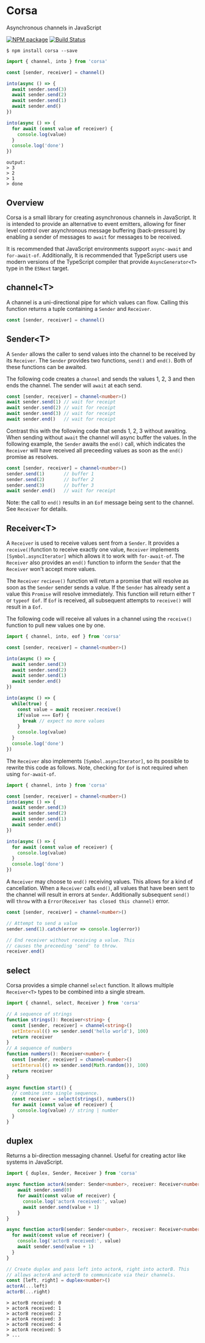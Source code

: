 # Corsa

Asynchronous channels in JavaScript

[![NPM package](https://badge.fury.io/js/corsa.svg)](https://www.npmjs.com/package/corsa) 
 [![Build Status](https://travis-ci.org/sinclairzx81/corsa.svg?branch=master)](https://travis-ci.org/sinclairzx81/corsa)

```
$ npm install corsa --save
```
```typescript
import { channel, into } from 'corsa'

const [sender, receiver] = channel()

into(async () => {
  await sender.send(3)
  await sender.send(2)
  await sender.send(1)
  await sender.end()
})

into(async () => {
  for await (const value of receiver) {
    console.log(value)
  }
  console.log('done')
})
```
```
output:
> 3
> 2
> 1
> done
```
## Overview

Corsa is a small library for creating asynchronous channels in JavaScript. It is intended to provide an alternative to event emitters, allowing for finer level control over asynchronous message buffering (back-pressure) by enabling a sender of messages to `await` for messages to be received.

It is recommended that JavaScript environments support `async-await` and `for-await-of`. Additionally, It is recommended that TypeScript users use modern versions of the TypeScript compiler that provide `AsyncGenerator<T>` type in the `ESNext` target.

## channel&lt;T&gt;

A channel is a uni-directional pipe for which values can flow. Calling this function returns a tuple containing a `Sender` and `Receiver`.

```typescript
const [sender, receiver] = channel()
```
## Sender&lt;T&gt;

A `Sender` allows the caller to send values into the channel to be received by its `Receiver`. The `Sender` provides two functions, `send()` and `end()`. Both of these functions can be awaited.

The following code creates a `channel` and sends the values 1, 2, 3 and then ends the channel. The sender will `await` at each send. 

```typescript
const [sender, receiver] = channel<number>()
await sender.send(1) // wait for receipt
await sender.send(2) // wait for receipt
await sender.send(3) // wait for receipt
await sender.end()   // wait for receipt
```
Contrast this with the following code that sends 1, 2, 3 without awaiting. When sending without `await` the channel will async buffer the values. In the following example, the `Sender` awaits the `end()` call, which indicates the `Receiver` will have received all preceeding values as soon as the `end()` promise as resolves.

```typescript
const [sender, receiver] = channel<number>()
sender.send(1)       // buffer 1
sender.send(2)       // buffer 2
sender.send(3)       // buffer 3
await sender.end()   // wait for receipt
```
Note: the call to `end()` results in an `Eof` message being sent to the channel. See `Receiver` for details.

## Receiver&lt;T&gt;

A `Receiver` is used to receive values sent from a `Sender`. It provides a `receive()`function to receive exactly one value, `Receiver` implements `[Symbol.asyncIterator]` which allows it to work with `for-await-of`. The `Receiver` also provides an `end()` function to inform the `Sender` that the `Receiver` won't accept more values. 

The `Receiver` `recieve()` function will return a promise that will resolve as soon as the `Sender` sender sends a value. If the `Sender` has already sent a value this `Promise` will resolve immediately. This function will return either `T` or `typeof Eof`. If `Eof` is received, all subsequent attempts to `receive()` will result in a `Eof`.

The following code will receive all values in a channel using the `receive()` function to pull new values one by one.

```typescript
import { channel, into, eof } from 'corsa'

const [sender, receiver] = channel<number>()

into(async () => {
  await sender.send(3)
  await sender.send(2)
  await sender.send(1)
  await sender.end()
})

into(async () => {
  while(true) {
    const value = await receiver.receive()
    if(value === Eof) {
      break // expect no more values
    }
    console.log(value)
  }
  console.log('done')
})
```
The `Receiver` also implements `[Symbol.asyncIterator]`, so its possible to rewrite this code as follows. Note, checking for `Eof` is not required when using `for-await-of`.

```typescript
import { channel, into } from 'corsa'

const [sender, receiver] = channel<number>()
into(async () => {
  await sender.send(3)
  await sender.send(2)
  await sender.send(1)
  await sender.end()
})

into(async () => {
  for await (const value of receiver) {
    console.log(value)
  }
  console.log('done')
})

```
A `Receiver` may choose to `end()` receiving values. This allows for a kind of cancellation. When a `Receiver` calls `end()`, all values that have been sent to the channel will result in errors at `Sender`. Additionally subsequent `send()` will `throw` with a `Error(Receiver has closed this channel)` error.

```typescript
const [sender, receiver] = channel<number>()

// Attempt to send a value
sender.send(1).catch(error => console.log(error))

// End receiver without receiving a value. This
// causes the preceeding 'send' to throw.
receiver.end()

```

## select

Corsa provides a simple channel `select` function. It allows multiple `Receiver<T>` types to be combined into a single stream.

```typescript
import { channel, select, Receiver } from 'corsa'

// A sequence of strings
function strings(): Receiver<string> {
  const [sender, receiver] = channel<string>()
  setInterval(() => sender.send('hello world'), 100)
  return receiver
}
// A sequence of numbers
function numbers(): Receiver<number> {
  const [sender, receiver] = channel<number>()
  setInterval(() => sender.send(Math.random()), 100)
  return receiver
}

async function start() {
  // combine into single sequence.
  const receiver = select(strings(), numbers())
  for await (const value of receiver) {
    console.log(value) // string | number
  }
}
```
## duplex

Returns a bi-direction messaging channel. Useful for creating actor like systems in JavaScript.

```typescript
import { duplex, Sender, Receiver } from 'corsa'

async function actorA(sender: Sender<number>, receiver: Receiver<number>) {
    await sender.send(0)
    for await(const value of receiver) {
      console.log('actorA received:', value)
      await sender.send(value + 1)
    }
}

async function actorB(sender: Sender<number>, receiver: Receiver<number>) {
  for await(const value of receiver) {
    console.log('actorB received:', value)
    await sender.send(value + 1)
  }
}

// Create duplex and pass left into actorA, right into actorB. This
// allows actorA and actorB to communicate via their channels.
const [left, right] = duplex<number>()
actorA(...left)
actorB(...right)
```
```
> actorB received: 0
> actorA received: 1
> actorB received: 2
> actorA received: 3
> actorB received: 4
> actorA received: 5
> ...
```